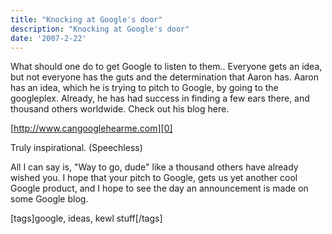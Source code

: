 ```yaml
---
title: "Knocking at Google's door"
description: "Knocking at Google's door"
date: '2007-2-22'
---
```


What should one do to get Google to listen to them.. Everyone gets an idea, but not everyone has the guts and the determination that Aaron has. Aaron has an idea, which he is trying to pitch to Google, by going to the googleplex. Already, he has had success in finding a few ears there, and thousand others worldwide. Check out his blog here. 

[http://www.cangooglehearme.com][0]

Truly inspirational. (Speechless)

All I can say is, "Way to go, dude" like a thousand others have already wished you. I hope that your pitch to Google, gets us yet another cool Google product, and I hope to see the day an announcement is made on some Google blog.

\[tags\]google, ideas, kewl stuff\[/tags\]


[0]: http://www.cangooglehearme.com